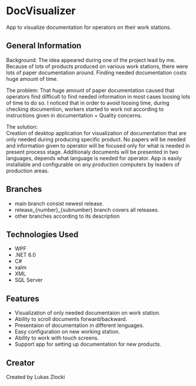 # DocVisualizer

App to visualize documentation for operators on their work stations.


## General Information

Background:
The idea appeared during one of the project lead by me.
Because of lots of products produced on various work stations, there were lots of paper documentation around.
Finding needed documentation costs huge amount of time.

The problem:
That huge amount of paper documentation caused that operators find difficult to find needed information in most cases loosing lots of time to do so.
I noticed that in order to avoid loosing time, during checking documention, workers started to work not according to instructions given in documentation = Quality concerns.

The solution:  
Creation of desktop application for visualization of documentation that are only needed during producing specific product.
No papers will be needed and information given to operator will be focused only for what is needed in present process stage.
Additionaly documents will be presented in two languages, depends what language is needed for operator. 
App is easily installable and configurable on any production computers by leaders of production areas.  


## Branches

* main branch consist newest release.
* release_{number}_{subnumber} branch covers all releases.
* other branches according to its description


## Technologies Used

* WPF
* .NET 6.0
* C#
* xalm
* XML
* SQL Server


## Features

* Visualization of only needed documentaion on work station.
* Ability to scroll documents forward/backward.
* Presentaion of documentation in different lenguages.
* Easy configuration on new working station.
* Ability to work with touch screens.
* Support app for setting up documentation for new products.


## Creator

Created by Lukas Zlocki  
